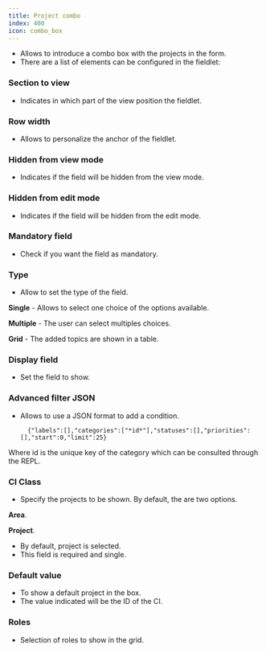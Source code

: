 ```yaml
---
title: Project combo
index: 400
icon: combo_box
---
```

* Allows to introduce a combo box with the projects in the form.
* There are a list of elements can be configured in the fieldlet:


### Section to view
* Indicates in which part of the view position the fieldlet.


### Row width
* Allows to personalize the anchor of the fieldlet.


### Hidden from view mode
* Indicates if the field will be hidden from the view mode.


### Hidden from edit mode
* Indicates if the field will be hidden from the edit mode.


### Mandatory field
* Check if you want the field as mandatory.


### Type
* Allow to set the type of the field.  

**Single** - Allows to select one choice of the options available.

**Multiple** - The user can select multiples choices.

**Grid** - The added topics are shown in a table.  


### Display field
* Set the field to show.


### Advanced filter JSON
* Allows to use a JSON format to add a condition.


        {"labels":[],"categories":["*id*"],"statuses":[],"priorities":[],"start":0,"limit":25}



Where id is the unique key of the category which can be consulted through the REPL.


### CI Class
* Specify the projects to be shown. By default, the are two options.

**Area**.

**Project**.

* By default, project is selected.
* This field is required and single.



### Default value
* To show a default project in the box.
* The value indicated will be the ID of the CI.


### Roles
* Selection of roles to show in the grid.
